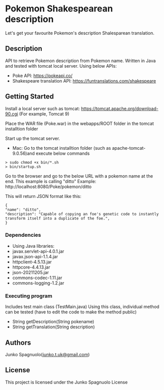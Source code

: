 # Pokemon Shakespearean description
Let's get your favourite Pokemon's description Shalesparean translation.

## Description
API to retrieve Pokemon description from Pokemon name. Written in Java and tested with tomcat local server.
Using below APIs:
* Poke API: https://pokeapi.co/
* Shakespeare translation API: https://funtranslations.com/shakespeare


## Getting Started
Install a local server such as tomcat: https://tomcat.apache.org/download-90.cgi
(For example, Tomcat 9)

Place the WAR file (Poke.war) in the webapps/ROOT folder in the tomcat installtion folder

Start up the tomcat server.
* Mac: Go to the tomcat installtion folder (such as apache-tomcat-9.0.56)and execute below commands
```
> sudo chmod +x bin/*.sh
> bin/startup.sh
```
Go to the browser and go to the below URL with a pokemon name at the end. This example is calling "ditto"
Example: http://localhost:8080/Poke/pokemon/ditto

This will return JSON format like this:
```
{
"name": "ditto",
"description": "Capable of copying an foe's genetic code to instantly transform itself into a duplicate of the foe.",
}
```
### Dependencies
* Using Java libraries:
* javax.servlet-api-4.0.1.jar
* javax.json-api-1.1.4.jar
* httpclient-4.5.13.jar
* httpcore-4.4.13.jar
* json-20211205.jar
* commons-codec-1.11.jar
* commons-logging-1.2.jar


### Executing program
Includes test main class (TestMain.java)
Using this class, individual method can be tested (have to edit the code to make the method public)
* String getDescription(String pokename)
* String getTranslation(String description)


## Authors
Junko Spagnuolo(junko.t.uk@gmail.com)


## License
This project is licensed under the Junko Spagnuolo License 



